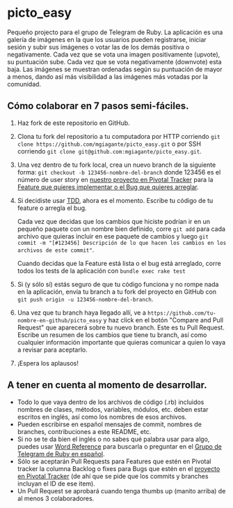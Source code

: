 # picto_easy
Pequeño projecto para el grupo de Telegram de Ruby.
La aplicación es una galería de imágenes en la que los usuarios pueden registrarse, iniciar sesión y subir sus imágenes o votar las de los demás positiva o negativamente. Cada vez que se vota una imagen positivamente (upvote), su puntuación sube. Cada vez que se vota negativamente (downvote) esta baja. Las imágenes se muestran ordenadas según su puntuación de mayor a menos, dando así más visibilidad a las imágenes más votadas por la comunidad.

## Cómo colaborar en 7 pasos semi-fáciles.
1. Haz fork de este repositorio en GitHub.
2. Clona tu fork del repositorio a tu computadora
   por HTTP corriendo 
   `git clone https://github.com/mgiagante/picto_easy.git`
   o por SSH corriendo 
   `git clone git@github.com:mgiagante/picto_easy.git`. 
3. Una vez dentro de tu fork local, crea un nuevo branch de la siguiente forma:
   `git checkout -b 123456-nombre-del-branch`
   donde 123456 es el número de user story en [nuestro proyecto en Pivotal Tracker](https://www.pivotaltracker.com/n/projects/2159200)
   para la [Feature que quieres implementar o el Bug que quieres arreglar](#pull-request-requirements).
4. Si decidiste usar [TDD](https://es.wikipedia.org/wiki/Desarrollo_guiado_por_pruebas), ahora es el momento.
   Escribe tu código de tu feature o arregla el bug.
   
   Cada vez que decidas que los cambios que hiciste podrían ir en un pequeño paquete con un nombre bien definido, 
   corre `git add` para cada archivo que quieras incluir en ese paquete de cambios y luego
   `git commit -m "[#123456] Descripción de lo que hacen los cambios en los archivos de este commit"`.
   
   Cuando decidas que la Feature está lista o el bug está arreglado, corre todos los tests de la aplicación con
   `bundle exec rake test`
5. Si (y sólo sí) estás seguro de que tu código funciona y no rompe nada en la
   aplicación, envía tu branch a tu fork del proyecto en GitHub con `git push origin -u 123456-nombre-del-branch`.
6. Una vez que tu branch haya llegado allí, ve a `https://github.com/tu-nombre-en-github/picto_easy` y haz click 
   en el botón "Compare and Pull Request" que aparecerá sobre tu nuevo branch.
   Este es tu Pull Request. Escribe un resumen de los cambios que tiene tu branch, así como cualquier información
   importante que quieras comunicar a quien lo vaya a revisar para aceptarlo.
7. ¡Espera los aplausos!

## A tener en cuenta al momento de desarrollar.
* Todo lo que vaya dentro de los archivos de código (.rb) incluidos nombres de clases, métodos, variables, módulos, etc. deben estar escritos en inglés, así como los nombres de esos archivos.
* Pueden escribirse en español mensajes de commit, nombres de branches, contribuciones a este README, etc.
* Si no se te da bien el inglés o no sabes qué palabra usar para algo, puedes usar [Word Reference](http://www.wordreference.com) para buscarla o preguntar en el [Grupo de Telegram de Ruby en español](https://web.telegram.org/#/im?p=@Rubyists_es).
* <a name="pull-request-requirements"></a>Sólo se aceptarán Pull Requests para Features que estén en Pivotal tracker la columna Backlog o fixes para Bugs que estén en el [proyecto en Pivotal Tracker](https://www.pivotaltracker.com/n/projects/2159200) (de ahí que se pide que los commits y branches incluyan el ID de ese item).
* Un Pull Request se aprobará cuando tenga thumbs up (manito arriba) de al menos 3 colaboradores.
